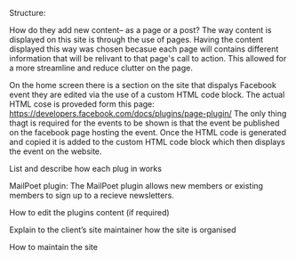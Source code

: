 Structure:

How do they add new content– as a page or a post?
The way content is displayed on this site is through the use of pages. Having the content displayed this way was chosen becasue each page will contains different information that will be relivant to that page's call to action. This allowed for a more streamline and reduce clutter on the page. 

On the home screen there is a section on the site that dispalys Facebook event they are edited via the use of a custom HTML code block. The actual HTML cose is proveded form this page: https://developers.facebook.com/docs/plugins/page-plugin/
The only thing thagt is required for the events to be shown is that the event be published on the facebook page hosting the event. Once the HTML code is generated and copied it is added to the custom HTML code block which then displays the event on the website. 

List and describe how each plug in works 

MailPoet plugin:
The MailPoet plugin allows new members or existing members to sign up to a recieve newsletters. 

How to edit the plugins content (if required)

Explain to the client’s site maintainer how the site is organised

How to maintain the site

